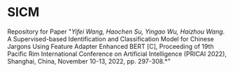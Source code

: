# SICM
Repository for Paper "*Yifei Wang, Haochen Su, Yingao Wu, Haizhou Wang*. A Supervised-based Identification and Classification Model for Chinese Jargons Using Feature Adapter Enhanced BERT [C], Proceeding of 19th Pacific Rim International Conference on Artificial Intelligence (PRICAI 2022), Shanghai, China, November 10-13, 2022, pp. 297-308.*"
